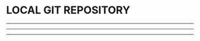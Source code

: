 <link href="/Users/wanghu/phenomenon/personlig/markdown/kevinburke.css" rel="stylesheet"></link>

# LOCAL GIT REPOSITORY

***

***
***